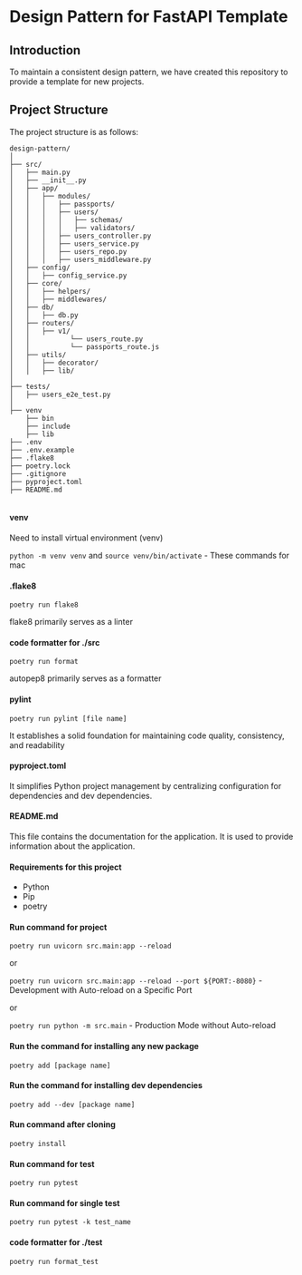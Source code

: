 # Design Pattern for FastAPI Template

## Introduction
To maintain a consistent design pattern, we have created this repository to provide a template for new projects.

## Project Structure
The project structure is as follows:
```
design-pattern/
│
├── src/
│   ├── main.py
│   ├── __init__.py
│   ├── app/
│   │   ├── modules/
│   │   │   ├── passports/
│   │   │   ├── users/
│   │   │   │   ├── schemas/
│   │   │   │   ├── validators/
│   │   │   ├── users_controller.py
│   │   │   ├── users_service.py
│   │   │   ├── users_repo.py
│   │   │   ├── users_middleware.py
│   ├── config/
│   │   ├── config_service.py
│   ├── core/
│   │   ├── helpers/
│   │   ├── middlewares/
│   ├── db/
│   │   ├── db.py
│   ├── routers/
│   │   ├── v1/
│   │          └── users_route.py
│   │          └── passports_route.js
│   ├── utils/
│   │   ├── decorator/
│   │   ├── lib/
│
├── tests/
│   ├── users_e2e_test.py
│
├── venv
    ├── bin
    ├── include
    ├── lib
├── .env
├── .env.example
├── .flake8
├── poetry.lock
├── .gitignore
├── pyproject.toml
├── README.md


```

#### venv
Need to install virtual environment (venv)

`python -m venv venv` and `source venv/bin/activate` - These commands for mac

#### .flake8

`poetry run flake8`

flake8 primarily serves as a linter

#### code formatter for ./src

`poetry run format`

autopep8 primarily serves as a formatter

#### pylint

`poetry run pylint [file name]`

It establishes a solid foundation for maintaining code quality, consistency, and readability

#### pyproject.toml
It simplifies Python project management by centralizing configuration for dependencies and dev dependencies.

#### README.md
This file contains the documentation for the application. It is used to provide information about the application.

#### Requirements for this project

- Python
- Pip
- poetry

#### Run command for project

`poetry run uvicorn src.main:app --reload`

or 

`poetry run uvicorn src.main:app --reload --port ${PORT:-8080}` - Development with Auto-reload on a Specific Port

or

`poetry run python -m src.main` - Production Mode without Auto-reload

#### Run the command for installing any new package

`poetry add [package name]`

#### Run the command for installing dev dependencies

`poetry add --dev [package name]`

#### Run command after cloning

`poetry install`

#### Run command for test

`poetry run pytest`

#### Run command for single test

`poetry run pytest -k test_name`

#### code formatter for ./test

`poetry run format_test`
